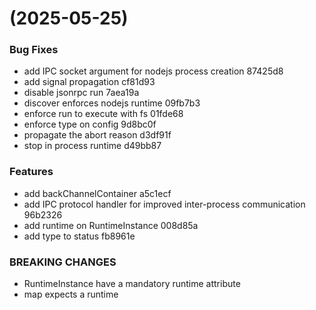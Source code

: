 #  (2025-05-25)


### Bug Fixes

* add IPC socket argument for nodejs process creation 87425d8
* add signal propagation cf81d93
* disable jsonrpc run 7aea19a
* discover enforces nodejs runtime 09fb7b3
* enforce run to execute with fs 01fde68
* enforce type on config 9d8bc0f
* propagate the abort reason d3df91f
* stop in process runtime d49bb87


### Features

* add backChannelContainer a5c1ecf
* add IPC protocol handler for improved inter-process communication 96b2326
* add runtime on RuntimeInstance 008d85a
* add type to status fb8961e


### BREAKING CHANGES

* RuntimeInstance have a mandatory runtime attribute
* map expects a runtime



